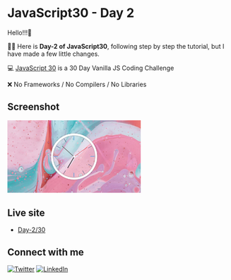 # JavaScript30 - Day 2

Hello!!!:wave:

:woman_technologist: Here is **Day-2 of JavaScript30**, following step by step the tutorial, but I have made a few little changes.

:computer: [JavaScript 30](https://javascript30.com/ "JavaScript 30") is a 30 Day Vanilla JS Coding Challenge

:x: No Frameworks / No Compilers / No Libraries

## Screenshot

<img src="./img/screenshot02.jpg" alt="screenshot02" style="width:60%;"/>

## Live site

- [Day-2/30](https://melissavi08.github.io/javascript-30/day-2/index.html)

## Connect with me

<a href='https://twitter.com/melissa_vi2' target="_blank"><img alt='Twitter' src='https://img.shields.io/badge/melissa__vi2-100000?style=flat&logo=Twitter&logoColor=white&labelColor=00BFFF&color=FF69B4'/></a> <a href='https://www.linkedin.com/in/melissa-villegas' target="_blank"><img alt='LinkedIn' src='https://img.shields.io/badge/Melissa_Villegas-100000?style=flat&logo=LinkedIn&logoColor=white&labelColor=00BFFF&color=FF69B4'/></a>
